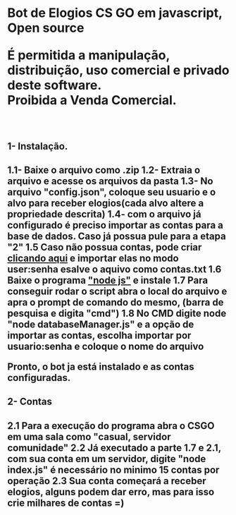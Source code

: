 <h1>Bot de Elogios CS GO em javascript, Open source<br>

É permitida a manipulação, distribuição, uso comercial e privado deste software.<br>
Proibida a Venda Comercial.</h1><br>

<h2>1- Instalação.<h2>
1.1- Baixe o arquivo como .zip
1.2- Extraia o arquivo e acesse os arquivos da pasta
1.3- No arquivo "config.json", coloque seu usuario e o alvo para receber elogios(cada alvo altere a propriedade descrita)
1.4- com o arquivo já configurado é preciso importar as contas para a base de dados. Caso já possua pule para a etapa "2"
  1.5 Caso não possua contas, pode criar <a href="https://accgen.cathook.club">clicando aqui</a> e importar elas no modo user:senha esalve o aquivo como contas.txt 
  1.6 Baixe o programa <a href="https://nodejs.org/en/download">"node js"</a> e instale
1.7 Para conseguir rodar o script abra o local do arquivo e apra o prompt de comando do mesmo, (barra de pesquisa e digita "cmd")
1.8 No CMD digite node "node databaseManager.js" e a opção de importar as contas, escolha importar por usuario:senha e coloque o nome do arquivo

Pronto, o bot ja está instalado e as contas configuradas.

<h2>2- Contas<h2>
2.1 Para a execução do programa abra o CSGO em uma sala como "casual, servidor comunidade"
2.2 Já executado a parte 1.7 e 2.1, com sua conta em um servidor, digite "node index.js" é necessário no minimo 15 contas por operação
2.3 Sua conta começará a receber elogios, alguns podem dar erro, mas para isso crie milhares de contas =)


